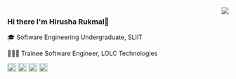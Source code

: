 <img align='right' src="https://github-readme-stats.vercel.app/api?username=HirushaRukmal&&show_icons=true&title_color=242F9B&icon_color=242F9B&text_color=242F9B&bg_color=EEEE">

### Hi there I'm Hirusha Rukmal👋

🎓 Software Engineering Undergraduate, SLIIT

👨🏻‍💻 Trainee Software Engineer, LOLC Technologies

[<img src='https://cdn.jsdelivr.net/npm/simple-icons@3.0.1/icons/github.svg' alt='github' height='20'>](https://github.com/https://github.com/HirushaRukmal)  [<img src='https://cdn.jsdelivr.net/npm/simple-icons@3.0.1/icons/linkedin.svg' alt='linkedin' height='20'>](https://www.linkedin.com/in/https://lk.linkedin.com/in/hirusharukmal/)  [<img src='https://cdn.jsdelivr.net/npm/simple-icons@3.0.1/icons/facebook.svg' alt='facebook' height='20'>](https://www.facebook.com/https://www.facebook.com/hirusha.rukmal.71)  [<img src='https://cdn.jsdelivr.net/npm/simple-icons@3.0.1/icons/instagram.svg' alt='instagram' height='20'>](https://www.instagram.com/https://instagram.com/_.hirusha._/) 
